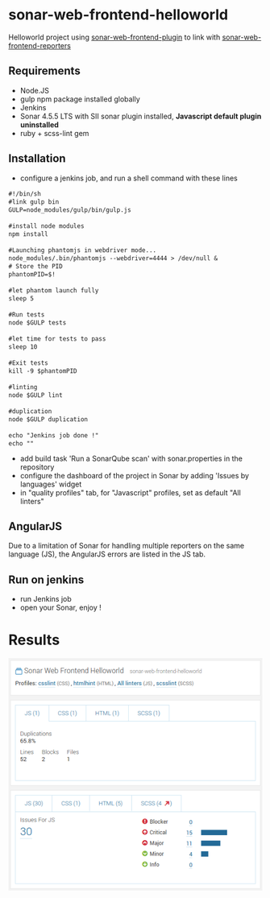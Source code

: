 # sonar-web-frontend-helloworld

Helloworld project using [sonar-web-frontend-plugin](https://github.com/groupe-sii/sonar-web-frontend-plugin) to link with [sonar-web-frontend-reporters](https://github.com/groupe-sii/sonar-web-frontend-reporters)

## Requirements

- Node.JS
- gulp npm package installed globally
- Jenkins
- Sonar 4.5.5 LTS with SII sonar plugin installed, **Javascript default plugin uninstalled**
- ruby + scss-lint gem

## Installation

- configure a jenkins job, and run a shell command with these lines

```Shell
#!/bin/sh
#link gulp bin
GULP=node_modules/gulp/bin/gulp.js

#install node modules
npm install

#Launching phantomjs in webdriver mode...
node_modules/.bin/phantomjs --webdriver=4444 > /dev/null &
# Store the PID
phantomPID=$!

#let phantom launch fully
sleep 5

#Run tests
node $GULP tests

#let time for tests to pass
sleep 10

#Exit tests
kill -9 $phantomPID

#linting
node $GULP lint

#duplication
node $GULP duplication

echo "Jenkins job done !"
echo ""
```

- add build task 'Run a SonarQube scan' with sonar.properties in the repository
- configure the dashboard of the project in Sonar by adding 'Issues by languages' widget
- in "quality profiles" tab, for "Javascript" profiles, set as default "All linters"

## AngularJS

Due to a limitation of Sonar for handling multiple reporters on the same language (JS), the AngularJS errors are listed in the JS tab.

## Run on jenkins

- run Jenkins job
- open your Sonar, enjoy !

# Results

![Sonar](https://raw.githubusercontent.com/groupe-sii/sonar-web-frontend-helloworld/master/screenshots/sonar.png)